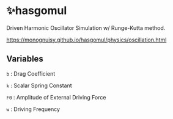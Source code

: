 # ✨hasgomul

Driven Harmonic Oscillator Simulation w/ Runge-Kutta method.

https://monognuisy.github.io/hasgomul/physics/oscillation.html


## Variables
`b` : Drag Coefficient

`k` : Scalar Spring Constant

`F0` : Amplitude of External Driving Force

`w` : Driving Frequency

